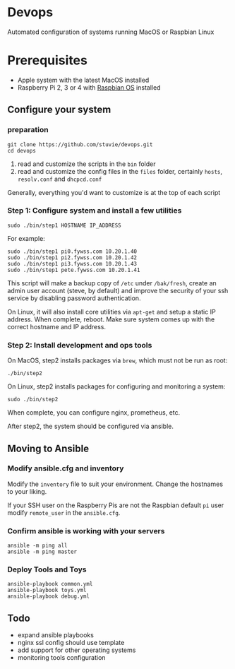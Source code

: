 # Devops

Automated configuration of systems running MacOS or Raspbian Linux

# Prerequisites

* Apple system with the latest MacOS installed
* Raspberry Pi 2, 3 or 4 with [Raspbian OS](https://www.raspberrypi.org/downloads/raspbian/) installed

## Configure your system

### preparation
```
git clone https://github.com/stuvie/devops.git
cd devops
```

1. read and customize the scripts in the ``bin`` folder
1. read and customize the config files in the ``files`` folder,
certainly ``hosts``, ``resolv.conf`` and ``dhcpcd.conf``

Generally, everything you'd want to customize is at the top of each script

### Step 1: Configure system and install a few utilities
```
sudo ./bin/step1 HOSTNAME IP_ADDRESS
```
For example:
```
sudo ./bin/step1 pi0.fywss.com 10.20.1.40
sudo ./bin/step1 pi2.fywss.com 10.20.1.42
sudo ./bin/step1 pi3.fywss.com 10.20.1.43
sudo ./bin/step1 pete.fywss.com 10.20.1.41
```
This script will make a backup copy of ``/etc`` under ``/bak/fresh``, create an admin user account (steve, by default) and improve the security of your ssh service by disabling password authentication.

On Linux, it will also install core utilities via ``apt-get`` and setup a static IP address. When complete, reboot. Make sure system comes up with the correct hostname and IP address.

### Step 2: Install development and ops tools
On MacOS, step2 installs packages via ``brew``, which must not be run as root:

```
./bin/step2
```
On Linux, step2 installs packages for configuring and monitoring a system:

```
sudo ./bin/step2
```
When complete, you can configure nginx, prometheus, etc.

After step2, the system should be configured via ansible.

## Moving to Ansible

### Modify ansible.cfg and inventory

Modify the `inventory` file to suit your environment. Change the hostnames to your liking.

If your SSH user on the Raspberry Pis are not the Raspbian default `pi` user modify `remote_user` in the `ansible.cfg`.

### Confirm ansible is working with your servers

```
ansible -m ping all
ansible -m ping master
```

### Deploy Tools and Toys

```
ansible-playbook common.yml
ansible-playbook toys.yml
ansible-playbook debug.yml
```

## Todo

* expand ansible playbooks
* nginx ssl config should use template
* add support for other operating systems
* monitoring tools configuration
